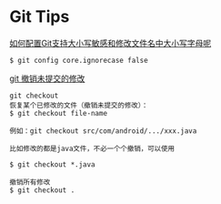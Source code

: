 # Git Tips

[如何配置Git支持大小写敏感和修改文件名中大小写字母呢](http://www.tuicool.com/articles/AnimaaE)

	$ git config core.ignorecase false

[git 撤销未提交的修改](http://blog.csdn.net/xbl1986/article/details/8515953)

	git checkout
	恢复某个已修改的文件（撤销未提交的修改）：
	$ git checkout file-name

	例如：git checkout src/com/android/.../xxx.java

	比如修改的都是java文件，不必一个个撤销，可以使用

	$ git checkout *.java

	撤销所有修改
	$ git checkout .